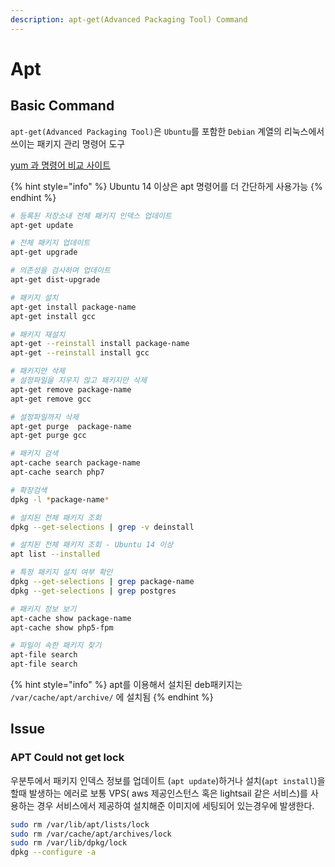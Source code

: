 ```yaml
---
description: apt-get(Advanced Packaging Tool) Command
---
```


# Apt

## Basic Command

`apt-get(Advanced Packaging Tool)`은 `Ubuntu`를 포함한 `Debian` 계열의 리눅스에서 쓰이는 패키지 관리 명령어 도구

[yum 과 명령어 비교 사이트](https://help.ubuntu.com/community/SwitchingToUbuntu/FromLinux/RedHatEnterpriseLinuxAndFedora)

{% hint style="info" %}
Ubuntu 14 이상은 apt 명령어를 더 간단하게 사용가능
{% endhint %}

```bash
# 등록된 저장소내 전체 패키지 인덱스 업데이트
apt-get update

# 전체 패키지 업데이트
apt-get upgrade

# 의존성을 검사하며 업데이트
apt-get dist-upgrade

# 패키지 설치
apt-get install package-name
apt-get install gcc

# 패키지 재설치
apt-get --reinstall install package-name
apt-get --reinstall install gcc

# 패키지만 삭제
# 설정파일을 지우지 않고 패키지만 삭제
apt-get remove package-name
apt-get remove gcc

# 설정파일까지 삭제
apt-get purge  package-name
apt-get purge gcc

# 패키지 검색
apt-cache search package-name
apt-cache search php7

# 확장검색
dpkg -l *package-name*

# 설치된 전체 패키지 조회
dpkg --get-selections | grep -v deinstall

# 설치된 전체 패키지 조회 - Ubuntu 14 이상
apt list --installed

# 특정 패키지 설치 여부 확인
dpkg --get-selections | grep package-name
dpkg --get-selections | grep postgres

# 패키지 정보 보기
apt-cache show package-name
apt-cache show php5-fpm

# 파일이 속한 패키지 찾기
apt-file search
apt-file search
```

{% hint style="info" %}
apt를 이용해서 설치된 deb패키지는 `/var/cache/apt/archive/` 에 설치됨
{% endhint %}

## Issue

### APT Could not get lock

우분투에서 패키지 인덱스 정보를 업데이트 \(`apt update`\)하거나 설치\(`apt install`\)을 할때 발생하는 에러로 보통 VPS\( aws 제공인스턴스 혹은 lightsail 같은 서비스\)를 사용하는 경우 서비스에서 제공하여 설치해준 이미지에 세팅되어 있는경우에 발생한다.

```bash
sudo rm /var/lib/apt/lists/lock
sudo rm /var/cache/apt/archives/lock
sudo rm /var/lib/dpkg/lock
dpkg --configure -a
```

